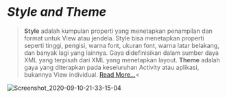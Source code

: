 # ***Style and Theme***
> **Style** adalah kumpulan properti yang menetapkan penampilan dan format untuk View atau jendela. Style bisa menetapkan properti seperti tinggi, pengisi, warna font, ukuran font, warna latar belakang, dan banyak lagi yang lainnya. Gaya didefinisikan dalam sumber daya XML yang terpisah dari XML yang menetapkan layout.
> **Theme**  adalah gaya yang diterapkan pada keseluruhan Activity atau aplikasi, bukannya View individual. [Read More...](https://developer.android.com/guide/topics/ui/themes?hl=id)<

![Screenshot_2020-09-10-21-33-15-04](https://user-images.githubusercontent.com/60590053/92747553-82a60980-f3ae-11ea-9d6d-5956e1786145.png)
